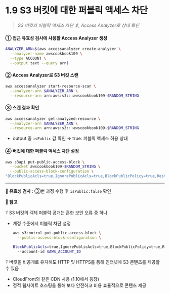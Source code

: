 # 1.9 S3 버킷에 대한 퍼블릭 액세스 차단

> _S3 버킷의 퍼블릭 액세스 차단 후, Access Analyzer로 상태 확인_

#### ① 접근 유효성 검사에 사용할 Access Analyzer 생성

```bash
ANALYZER_ARN=$(aws accessanalyzer create-analyzer \
  --analyzer-name awscookbook109 \
  --type ACCOUNT \
  --output text --query arn)
```

#### ② Access Analyzer로 S3 버킷 스캔

```bash
aws accessanalyzer start-resource-scan \
  --analyzer-arn $ANALYZER_ARN \
  --resource-arn arn:aws:s3:::awscookbook109-$RANDOM_STRING
```

#### ③ 스캔 결과 확인

```bash
aws accessanalyzer get-analyzed-resource \
  --analyzer-arn $ANALYZER_ARN \
  --resource-arn arn:aws:s3:::awscookbook109-$RANDOM_STRING
```

- output 중 `isPublic` 값 확인 ⇒ true: 퍼블릭 액세스 허용 상태

#### ④ 버킷에 대한 퍼블릭 액세스 차단 설정

```bash
aws s3api put-public-access-block \
  --bucket awscookbook109-$RANDOM_STRING \
  --public-access-block-configuration \
"BlockPublicAcls=true,IgnorePublicAcls=true,BlockPublicPolicy=true,RestrictPublicBuckets=true"
```

---

**🥕 유효성 검사** : ③번 과정 수행 후 `isPublic:false` 확인

**🥕 참고**

⍢ S3 버킷의 객체 퍼블릭 공개는 흔한 보안 오류 중 하나

- 계정 수준에서 퍼블릭 차단 설정

  ```bash
  aws s3control put-public-access-block \
    --public-access-block-configuration \

  BlockPublicAcls=true,IgnorePublicAcls=true,BlockPublicPolicy=true,RestrictPublicBuckets=true \
    --account-id $AWS_ACCOUNT_ID
  ```

⍢ 버킷을 비공개로 유지해도 HTTP 및 HTTPS를 통해 인터넷에 S3 콘텐츠를 제공할 수 있음

- CloudFront와 같은 CDN 사용 (1.10에서 등장)
- 정적 웹사이트 호스팅을 통해 보다 안전하고 비용 효율적으로 콘텐츠 제공
